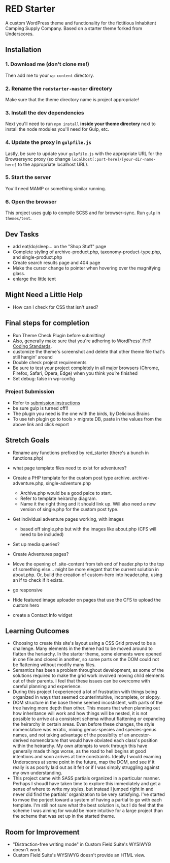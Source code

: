 # RED Starter

A custom WordPress theme and functionality for the fictitious Inhabitent Camping Supply Company. Based on a starter theme forked from Underscores.

## Installation

### 1. Download me (don't clone me!)

Then add me to your `wp-content` directory.

### 2. Rename the `redstarter-master` directory

Make sure that the theme directory name is project appropriate!

### 3. Install the dev dependencies

Next you'll need to run `npm install` **inside your theme directory** next to install the node modules you'll need for Gulp, etc.

### 4. Update the proxy in `gulpfile.js`

Lastly, be sure to update your `gulpfile.js` with the appropriate URL for the Browsersync proxy (so change `localhost[:port-here]/[your-dir-name-here]` to the appropriate localhost URL).

### 5. Start the server

You'll need MAMP or something similar running.

### 6. Open the browser

This project uses gulp to compile SCSS and for browser-sync. Run `gulp` in `themes/tent`.


## Dev Tasks

- add eat/do/sleep... on the "Shop Stuff" page
- Complete styling of archive-product.php, taxonomy-product-type.php, and single-product.php
- Create search results page and 404 page
- Make the cursor change to pointer when hovering over the magnifying glass.
- enlarge the little tent


## Might Need a Little Help

- How can I check for CSS that isn't used?


## Final steps for completion

- Run Theme Check Plugin before submitting!
- Also, generally make sure that you're adhering to [WordPress' PHP Coding Standards](https://make.wordpress.org/core/handbook/best-practices/coding-standards/php/).
- customize the theme's screenshot and delete that other theme file that's still hangin' around
- Double check project requirements
- Be sure to test your project completely in all major browsers (Chrome, Firefox, Safari, Opera, Edge) when you think you’re finished
 - Set debug: false in wp-config


### Project Submission

- Refer to [submission instructions](https://red-wdp.herokuapp.com/project/project-4-inhabitent-site/)
- be sure gulp is turned off!!
- The plugin you need is the one with the birds, by Delicious Brains
- To use teh plugin go to tools > migrate DB, paste in the values from the above link and click export


## Stretch Goals

- Rename any functions prefixed by red_starter (there's a bunch in functions.php)

- what page template files need to exist for adventures?
- Create a PHP template for the custom post type archive. archive-adventure.php, single-adventure.php
	- Archive.php would be a good palce to start.
	- Refer to template heirarchy diagram.
	- Name it the right thing and it should link up.  Will also need a new version of single.php for the custom post type.
- Get individual adventure pages working, with images
	- based off single.php but with the images like about.php (CFS will need to be included)

- Set up media queries?
- Create Adventures pages?
- Move the opening of .site-content from teh end of header.php to the top of something else... might be more elegant that the current solution in about.php. Or, build the creation of custom-hero into header.php, using an if to check if it exists.
- go responsive
- Hide featured image uploader on pages that use the CFS to upload the custom hero
- create a Contact Info widget


## Learning Outcomes

- Choosing to create this site's layout using a CSS Grid proved to be a challenge. Many elements in the theme had to be moved around to flatten the heriarchy. In the starter theme, some elements were opened in one file and closed in another, so some parts on the DOM could not be flattening without modify many files.
- Semantics has been a problem throughout development, as some of the solutions required to make the grid work involved moving child elements out of their parents. I feel that these issues can be overcome with careful planning and experience.
- During this project I experienced a lot of frustration with things being organized in ways that seemed counterintuitive, incomplete, or sloppy.
- DOM structure in the base theme seemed incostistent, with parts of the tree having more depth than other. This means that when planning out how inheritance will work and how things will be nested, it is not possible to arrive at a consistent schema without flattening or expanding the heirarchy in certain areas. Even before these changes, the style nomenclature was erratic, mixing genus-species and species-genus names, and not taking advantage of the possibilty of an ancestor-derived nomenclature that would have obviated each class's position within the heirarchy. My own attempts to work through this have generally made things worse, as the road to hell begins at good intentions and soon arrives at time constraints. Ideally I would examing Underscores at some point in the future, map the DOM, and see if it really is as poorly laid out as it felt or if I was simply struggling against my own understanding.
- This project came with SASS partials organized in a particular manner. Perhaps I shoudl have taken time to explore this immediately and get a sense of where to write my styles, but instead I jumped right in and never did find the partials' organization to be  very satisfying. I've started to mvoe the porject toward a system of having a partial to go with each template. I'm still not sure what the best solution is, but I do feel that the scheme I was aiming for would be more intuitive for a large project than the scheme that was set up in the started theme.


## Room for Improvement

- "Distraction-free writing mode" in Custom Field Suite's WYSIWYG doesn't work.
- Custom Field Suite's WYSIWYG doesn't provide an HTML view.




